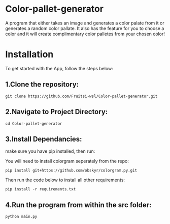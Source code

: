 # Color-pallet-generator
A program that either takes an image and generates a color palate from it or generates a random color pallate. It also has the feature for you to choose a color and it will create complimentary color palletes from your chosen color!

# Installation

To get started with the App, follow the steps below:

## 1.Clone the repository:

```
git clone https://github.com/Fruitsi-wsl/Color-pallet-generator.git
```

## 2.Navigate to Project Directory:

```
cd Color-pallet-generator
```

## 3.Install Dependancies:


make sure you have pip installed, then run:

You will need to install colorgram seperately from the repo:
```
pip install git+https://github.com/obskyr/colorgram.py.git
```
Then run the code below to install all other requirements:
```
pip install -r requirements.txt
```

## 4.Run the program from within the src folder:

```
python main.py
```


